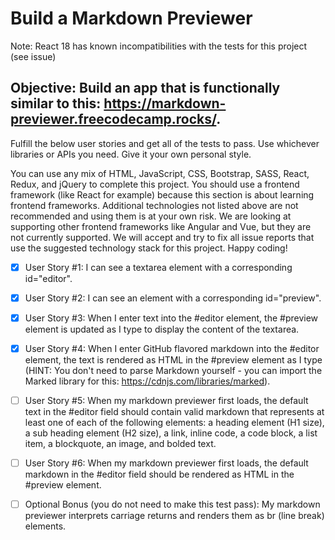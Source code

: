 # Build a Markdown Previewer

Note: React 18 has known incompatibilities with the tests for this project (see issue)

## Objective: Build an app that is functionally similar to this: https://markdown-previewer.freecodecamp.rocks/.

Fulfill the below user stories and get all of the tests to pass. Use whichever libraries or APIs you need. Give it your own personal style.

You can use any mix of HTML, JavaScript, CSS, Bootstrap, SASS, React, Redux, and jQuery to complete this project. You should use a frontend framework (like React for example) because this section is about learning frontend frameworks. Additional technologies not listed above are not recommended and using them is at your own risk. We are looking at supporting other frontend frameworks like Angular and Vue, but they are not currently supported. We will accept and try to fix all issue reports that use the suggested technology stack for this project. Happy coding!

- [x] User Story #1: I can see a textarea element with a corresponding id="editor".

- [x] User Story #2: I can see an element with a corresponding id="preview".

- [x] User Story #3: When I enter text into the #editor element, the #preview element is updated as I type to display the content of the textarea.

- [x] User Story #4: When I enter GitHub flavored markdown into the #editor element, the text is rendered as HTML in the #preview element as I type (HINT: You don't need to parse Markdown yourself - you can import the Marked library for this: https://cdnjs.com/libraries/marked).

- [ ] User Story #5: When my markdown previewer first loads, the default text in the #editor field should contain valid markdown that represents at least one of each of the following elements: a heading element (H1 size), a sub heading element (H2 size), a link, inline code, a code block, a list item, a blockquote, an image, and bolded text.

- [ ] User Story #6: When my markdown previewer first loads, the default markdown in the #editor field should be rendered as HTML in the #preview element.

- [ ] Optional Bonus (you do not need to make this test pass): My markdown previewer interprets carriage returns and renders them as br (line break) elements.
